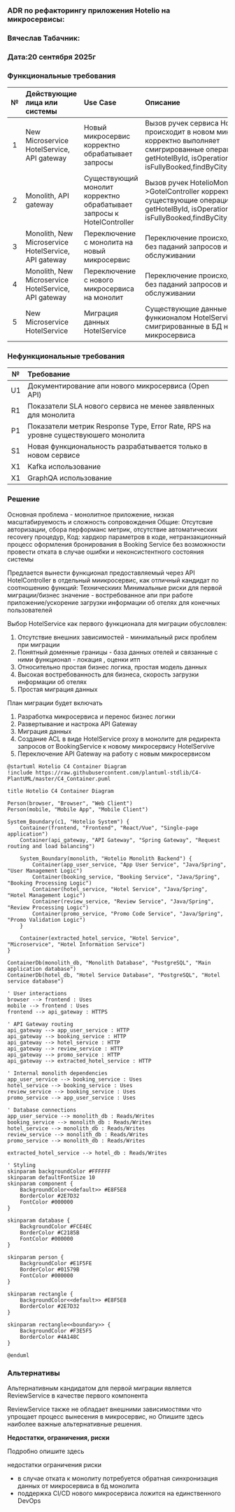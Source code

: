 ### <a name="_b7urdng99y53"></a>**ADR по рефакторингу приложения Hotelio на микросервисы:** 
### <a name="_hjk0fkfyohdk"></a>**Вячеслав Табачник:**
### <a name="_uanumrh8zrui"></a>**Дата:20 сентября 2025г**
### <a name="_3bfxc9a45514"></a>**Функциональные требования**


| **№** | **Действующие лица или системы**                         | **Use Case**                                                             | **Описание**                                                                                                                                                                            |
|:-----:|:---------------------------------------------------------|:-------------------------------------------------------------------------|:----------------------------------------------------------------------------------------------------------------------------------------------------------------------------------------|
|   1   | New Microservice HotelService, API gateway               | Новый микросервис корректно обрабатывает запросы                         | Вызов ручек сервиса HotelService происходит в новом микросервисе и корректно выполняет смигрированные операции: getHotelById,  isOperational, isFullyBooked,findByCity,topRatedInCity   |
|   2   | Monolith, API gateway                                    | Существующий монолит корректно обрабатывает запросы к HotelController    | Вызов ручек  HotelioMonolith->GotelController корректно выполняет существующие операции: getHotelById,  isOperational, isFullyBooked,findByCity,topRatedInCity                          | 
|   3   | Monolith, New Microservice HotelService, API gateway     | Переключение с монолита на новый микросервис                             | Переключение происходит бесшовно, без паданий запросов и отказов в обслуживании                                                                                                         |
|   4   | Monolith, New Microservice HotelService, API gateway     | Переключение с нового микросервиса на монолит                            | Переключение происходит бесшовно, без паданий запросов и отказов в обслуживании                                                                                                         | 
|  5    | New Microservice HotelService                            | Миграция данных HotelService                                             | Существующие данные связанные с функионалом HotelService полностью смигрированные в БД нового микросервиса                                                                              | 


### <a name="_u8xz25hbrgql"></a>**Нефункциональные требования**

| **№** | **Требование**                                                                     |
|:-----:|:-----------------------------------------------------------------------------------|
|  U1   | Документирование апи нового микросервиса (Open API)                                |
|  R1   | Показатели SLA нового сервиса не менее заявленных для монолита                     |
|  P1   | Показатели метрик Response Type, Error Rate,  RPS на уровне существуюшего монолита |
|  S1   | Новая функциональность разрабатывается только в новом сервисе                      |
|  X1   | Kafka использование                                                                |
|  X1   | GraphQA  использование                                                             |

### <a name="_qmphm5d6rvi3"></a>**Решение**


Основная проблема - монолитное приложение,  низкая масштабируемость и сложность сопровождения 
Общие: Отсутсвие авторизации, сбора перформанс метрик, отсутствие автоматических recovery процедур,
Код: хардкор параметров в коде, нетранзакционный процесс оформления бронирования в Booking Service без возможности провести отката в случае ошибки и неконсистентного состояния системы


Предлается вынести функционал предоставляемый через API HotelController в отдельный миикросервис, как отличный кандидат по соотношению функций:
Техническиих Минимальные риски для первой миграции/бизнес значение - востребованное апи при работе приложение/ускорение загрузки информации об отелях для конечных пользователей

Выбор HotelService как первого функционала для миграции обусловлен:
1. Отсутствие внешних зависимостей - минимальный риск проблем при миграции
2. Понятный доменные границы - база данных отелей и связанные с ними функционал - локация , оценки итп
3. Относительно простая бизнес логика, простая модель данных
4. Высокая востребованность для бизнеса, скорость загрузки информации об отелях
5. Простая миграция данных

План миграции будет включать

1. Разработка микросервиса и перенос бизнес логики
2. Развертывание и настрока API Gateway
3. Миграция данных
4. Создание ACL в виде HotelService proxy в монолите для редиректа запросов от BookingService к новому микросервису HotelServive 
4. Переключение API Gateway на работу с новым микросервисом

``` plantuml
@startuml Hotelio C4 Container Diagram
!include https://raw.githubusercontent.com/plantuml-stdlib/C4-PlantUML/master/C4_Container.puml

title Hotelio C4 Container Diagram

Person(browser, "Browser", "Web Client")
Person(mobile, "Mobile App", "Mobile Client")

System_Boundary(c1, "Hotelio System") {
    Container(frontend, "Frontend", "React/Vue", "Single-page application")
    Container(api_gateway, "API Gateway", "Spring Gateway", "Request routing and load balancing")
    
    System_Boundary(monolith, "Hotelio Monolith Backend") {
        Container(app_user_service, "App User Service", "Java/Spring", "User Management Logic")
        Container(booking_service, "Booking Service", "Java/Spring", "Booking Processing Logic")
        Container(hotel_service, "Hotel Service", "Java/Spring", "Hotel Management Logic")
        Container(review_service, "Review Service", "Java/Spring", "Review Processing Logic")
        Container(promo_service, "Promo Code Service", "Java/Spring", "Promo Validation Logic")
    }
    
    Container(extracted_hotel_service, "Hotel Service", "Microservice", "Hotel Information Service")
}

ContainerDb(monolith_db, "Monolith Database", "PostgreSQL", "Main application database")
ContainerDb(hotel_db, "Hotel Service Database", "PostgreSQL", "Hotel service database")

' User interactions
browser --> frontend : Uses
mobile --> frontend : Uses
frontend --> api_gateway : HTTPS

' API Gateway routing
api_gateway --> app_user_service : HTTP
api_gateway --> booking_service : HTTP
api_gateway --> hotel_service : HTTP
api_gateway --> review_service : HTTP
api_gateway --> promo_service : HTTP
api_gateway --> extracted_hotel_service : HTTP

' Internal monolith dependencies
app_user_service --> booking_service : Uses
hotel_service --> booking_service : Uses
review_service --> booking_service : Uses
promo_service --> app_user_service : Uses

' Database connections
app_user_service --> monolith_db : Reads/Writes
booking_service --> monolith_db : Reads/Writes
hotel_service --> monolith_db : Reads/Writes
review_service --> monolith_db : Reads/Writes
promo_service --> monolith_db : Reads/Writes

extracted_hotel_service --> hotel_db : Reads/Writes

' Styling
skinparam backgroundColor #FFFFFF
skinparam defaultFontSize 10
skinparam component {
    BackgroundColor<<default>> #E8F5E8
    BorderColor #2E7D32
    FontColor #000000
}

skinparam database {
    BackgroundColor #FCE4EC
    BorderColor #C2185B
    FontColor #000000
}

skinparam person {
    BackgroundColor #E1F5FE
    BorderColor #01579B
    FontColor #000000
}

skinparam rectangle {
    BackgroundColor<<default>> #E8F5E8
    BorderColor #2E7D32
}

skinparam rectangle<<boundary>> {
    BackgroundColor #F3E5F5
    BorderColor #4A148C
}

@enduml
```

### <a name="_bjrr7veeh80c"></a>**Альтернативы**

Альтернативным кандидатом для первой миграции является ReviewService в качестве первого компонента

ReviewService также не обладает внешними зависимостями что упрощает процесс вынесения в микросервис, но 
Опишите здесь наиболее важные альтернативные решения.

**Недостатки, ограничения, риски**

Подробно опишите здесь

недостатки
ограничения
риски
- в случае отката к монолиту потребуется обратная синхронизация данных от микросервиса в бд монолита
- поддержка CI/CD  нового микросервиса ложится на единственного DevOps

